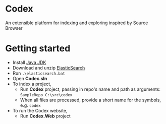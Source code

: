 # Codex
An extensible platform for indexing and exploring inspired by Source Browser

# Getting started
* Install [Java JDK](http://www.oracle.com/technetwork/java/javase/downloads/jdk8-downloads-2133151.html)
* Download and unzip [ElasticSearch](https://www.elastic.co/downloads/elasticsearch)
* Run `.\elasticsearch.bat`
* Open **Codex.sln**
* To index a project,
    * Run **Codex** project, passing in repo's name and path as arguments: `SampleRepo C:\src\codex`
    * When all files are processed, provide a short name for the symbols, e.g. `codex`
* To run the Codex website,
    * Run **Codex.Web** project
 